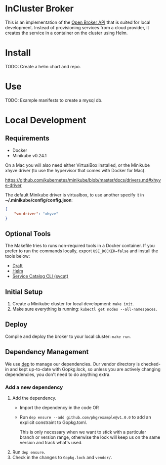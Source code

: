 # InCluster Broker

This is an implementation of the [Open Broker API](https://openbrokerapi.org)
that is suited for local development. Instead of provisioning services
from a cloud provider, it creates the service in a container on the cluster using Helm.

# Install
TODO: Create a helm chart and repo.

# Use
TODO: Example manifests to create a mysql db.

# Local Development

## Requirements

* Docker
* Minikube v0.24.1

On a Mac you will also need either VirtualBox installed,
or the Minikube xhyve driver (to use the hypervisor that comes with Docker for Mac).

https://github.com/kubernetes/minikube/blob/master/docs/drivers.md#xhyve-driver 

The default Minikube driver is virtualbox, to use another specify it in
**~/.minikube/config/config.json**:

```json
{
    "vm-driver": "xhyve"
}
```

## Optional Tools
The Makefile tries to runs non-required tools in a Docker container. If you prefer to run
the commands locally, export `USE_DOCKER=false` and install the tools below:

* [Draft](https://draft.sh)
* [Helm](https://helm.sh)
* [Service Catalog CLI (svcat)](https://github.com/kubernetes-incubator/service-catalog/cmd/svcat)


## Initial Setup

1. Create a Minikube cluster for local development: `make init`.
2. Make sure everything is running: `kubectl get nodes --all-namespaces`.

## Deploy

Compile and deploy the broker to your local cluster: `make run`.

## Dependency Management

We use [dep](https://golang.github.io/dep) to manage our dependencies. Our vendor
directory is checked-in and kept up-to-date with Gopkg.lock, so unless you are
actively changing dependencies, you don't need to do anything extra.

### Add a new dependency

1. Add the dependency.
    * Import the dependency in the code OR
    * Run `dep ensure --add github.com/pkg/example@v1.0.0` to add an explicit constraint
       to Gopkg.toml.
       
       This is only necessary when we want to stick with a particular branch
       or version range, otherwise the lock will keep us on the same version and track what's used.
2. Run `dep ensure`.
3. Check in the changes to `Gopkg.lock` and `vendor/`.
